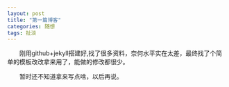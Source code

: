 ```yaml
---
layout: post
title: "第一篇博客"
categories: 随想
tags: 扯淡
---
```


　　刚用github+jekyll搭建好,找了很多资料，奈何水平实在太差，最终找了个简单的模板改改拿来用了，能做的修改都很少。

　　暂时还不知道拿来写点啥，以后再说。
